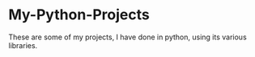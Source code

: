 # My-Python-Projects
These are some of my projects, I have done in python, using its various libraries.
